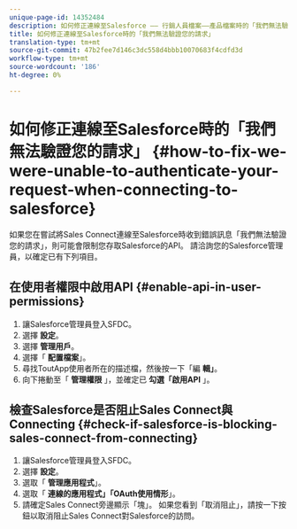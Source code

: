 ```yaml
---
unique-page-id: 14352484
description: 如何修正連線至Salesforce —— 行銷人員檔案——產品檔案時的「我們無法驗證您的請求」
title: 如何修正連線至Salesforce時的「我們無法驗證您的請求」
translation-type: tm+mt
source-git-commit: 47b2fee7d146c3dc558d4bbb10070683f4cdfd3d
workflow-type: tm+mt
source-wordcount: '186'
ht-degree: 0%

---
```



# 如何修正連線至Salesforce時的「我們無法驗證您的請求」 {#how-to-fix-we-were-unable-to-authenticate-your-request-when-connecting-to-salesforce}

如果您在嘗試將Sales Connect連線至Salesforce時收到錯誤訊息「我們無法驗證您的請求」，則可能會限制您存取Salesforce的API。 請洽詢您的Salesforce管理員，以確定已有下列項目。

## 在使用者權限中啟用API {#enable-api-in-user-permissions}

1. 讓Salesforce管理員登入SFDC。
1. 選擇 **設定**。
1. 選擇 **管理用戶**。
1. 選擇「 **配置檔案**」。
1. 尋找ToutApp使用者所在的描述檔，然後按一下「編 **輯」**。
1. 向下捲動至「 **管理權限** 」，並確定已 **勾選「啟用API** 」。

## 檢查Salesforce是否阻止Sales Connect與Connecting {#check-if-salesforce-is-blocking-sales-connect-from-connecting}

1. 讓Salesforce管理員登入SFDC。
1. 選擇 **設定**。
1. 選取「 **管理應用程式**」。
1. 選取「 **連線的應用程式」「OAuth使用情形**」。
1. 請確定Sales Connect旁邊顯示「塊」。 如果您看到「取消阻止」，請按一下按鈕以取消阻止Sales Connect對Salesforce的訪問。

